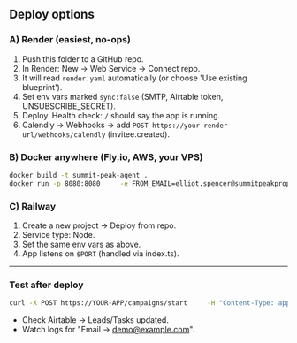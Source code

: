 ## Deploy options

### A) Render (easiest, no-ops)
1. Push this folder to a GitHub repo.
2. In Render: New → Web Service → Connect repo.
3. It will read `render.yaml` automatically (or choose 'Use existing blueprint').
4. Set env vars marked `sync:false` (SMTP, Airtable token, UNSUBSCRIBE_SECRET).
5. Deploy. Health check: `/` should say the app is running.
6. Calendly → Webhooks → add `POST https://your-render-url/webhooks/calendly` (invitee.created).

### B) Docker anywhere (Fly.io, AWS, your VPS)
```bash
docker build -t summit-peak-agent .
docker run -p 8080:8080     -e FROM_EMAIL=elliot.spencer@summitpeakprop.com     -e CALENDLY_LINK=https://calendly.com/elliot-spencer-summitpeakprop/30min     -e AIRTABLE_API_TOKEN=pat_xxx     -e AIRTABLE_BASE_ID=app10O5XVoooMIJYq     -e AIRTABLE_TABLE_LEADS=Leads     -e AIRTABLE_TABLE_TASKS=Tasks     -e SMTP_HOST=smtp.mailgun.org -e SMTP_PORT=587     -e SMTP_USER=postmaster@YOURDOMAIN -e SMTP_PASS=YOUR_SMTP_PASSWORD     -e UNSUBSCRIBE_SECRET=change_me     summit-peak-agent
```

### C) Railway
1. Create a new project → Deploy from repo.
2. Service type: Node.
3. Set the same env vars as above.
4. App listens on `$PORT` (handled via index.ts).

---

### Test after deploy
```bash
curl -X POST https://YOUR-APP/campaigns/start     -H "Content-Type: application/json"     -d '{"lead":{"name":"Demo Seller","email":"demo@example.com","company":"789 Oak St","source":"list_import"},"campaign":"seller_outreach"}'
```
- Check Airtable → Leads/Tasks updated.
- Watch logs for "Email -> demo@example.com".
